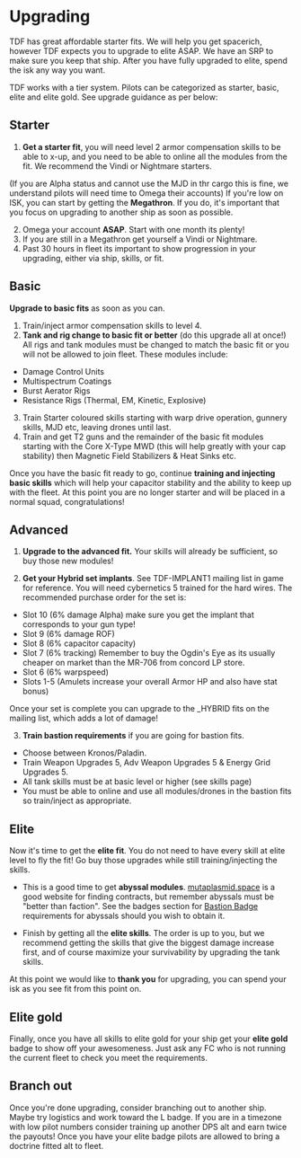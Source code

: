 # Upgrading
TDF has great affordable starter fits. We will help you get spacerich, however TDF expects you to upgrade to elite ASAP. We have an SRP to make sure you keep that ship. After you have fully upgraded to elite, spend the isk any way you want.

TDF works with a tier system. Pilots can be categorized as starter, basic, elite and elite gold. See upgrade guidance as per below:

## Starter

1. **Get a starter fit**, you will need level 2 armor compensation skills to be able to x-up, and you need to be able to online all the modules from the fit. We recommend the Vindi or Nightmare starters.

(If you are Alpha status and cannot use the MJD in thr cargo this is fine, we understand pilots will need time to Omega their accounts) If you're low on ISK, you can start by getting the **Megathron**. If you do, it's important that you focus on upgrading to another ship as soon as possible. 

2. Omega your account **ASAP**. Start with one month its plenty!
3. If you are still in a Megathron get yourself a Vindi or Nightmare.
4. Past 30 hours in fleet its important to show progression in your upgrading, either via ship, skills, or fit.

## Basic
**Upgrade to basic fits** as soon as you can.

1. Train/inject armor compensation skills to level 4.
2. **Tank and rig change to basic fit or better** (do this upgrade all at once!) All rigs and tank modules must be changed to match the basic fit or you will not be allowed to join fleet. These modules include:
- Damage Control Units
- Multispectrum Coatings
- Burst Aerator Rigs
- Resistance Rigs (Thermal, EM, Kinetic, Explosive)

3. Train Starter coloured skills starting with warp drive operation, gunnery skills, MJD etc, leaving drones until last.
4. Train and get T2 guns and the remainder of the basic fit modules starting with the Core X-Type MWD (this will help greatly with your cap stability) then Magnetic Field Stabilizers & Heat Sinks etc.

Once you have the basic fit ready to go, continue **training and injecting basic skills** which will help your capacitor stability and the ability to keep up with the fleet. At this point you are no longer starter and will be placed in a normal squad, congratulations!

## Advanced

1. **Upgrade to the advanced fit.** Your skills will already be sufficient, so buy those new modules!

2. **Get your Hybrid set implants**. See TDF-IMPLANT1 mailing list in game for reference. You will need cybernetics 5 trained for the hard wires. The recommended purchase order for the set is:
- Slot 10 (6% damage Alpha) make sure you get the implant that corresponds to your gun type!
- Slot 9 (6% damage ROF)
- Slot 8 (6% capacitor capacity)
- Slot 7 (6% tracking) Remember to buy the Ogdin's Eye as its usually cheaper on market than the MR-706 from concord LP store.
- Slot 6 (6% warpspeed)
- Slots 1-5 (Amulets increase your overall Armor HP and also have stat bonus)

Once your set is complete you can upgrade to the _HYBRID fits on the mailing list, which adds a lot of damage!

3. **Train bastion requirements** if you are going for bastion fits.
- Choose between Kronos/Paladin.
- Train Weapon Upgrades 5, Adv Weapon Upgrades 5 & Energy Grid Upgrades 5.
- All tank skills must be at basic level or higher (see skills page)
- You must be able to online and use all modules/drones in the bastion fits so train/inject as appropriate.

## Elite

Now it's time to get the **elite fit**. You do not need to have every skill at elite level to fly the fit! Go buy those upgrades while still training/injecting the skills. 

- This is a good time to get **abyssal modules**. [mutaplasmid.space](https://mutaplasmid.space/) is a good website for finding contracts, but remember abyssals must be "better than faction". See the badges section for [Bastion Badge](/guide/badges) requirements for abyssals should you wish to obtain it.

 - Finish by getting all the **elite skills**. The order is up to you, but we recommend getting the skills that give the biggest damage increase first, and of course maximize your survivability by upgrading the tank skills.

At this point we would like to **thank you** for upgrading, you can spend your isk as you see fit from this point on.

## Elite gold

Finally, once you have all skills to elite gold for your ship get your **elite gold** badge to show off your awesomeness. Just ask any FC who is not running the current fleet to check you meet the requirements.

## Branch out

Once you're done upgrading, consider branching out to another ship. Maybe try logistics and work toward the L badge. If you are in a timezone with low pilot numbers consider training up another DPS alt and earn twice the payouts! Once you have your elite badge pilots are allowed to bring a doctrine fitted alt to fleet.